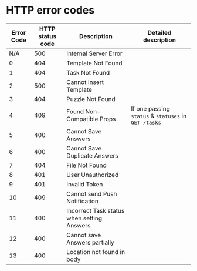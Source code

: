 # HTTP error codes

| Error Code | HTTP status code | Description                                | Detailed description                                 |
| ---------- | ---------------- | ------------------------------------------ | ---------------------------------------------------- |
| N/A        | 500              | Internal Server Error                      |                                                      |
| 0          | 404              | Template Not Found                         |                                                      |
| 1          | 404              | Task Not Found                             |                                                      |
| 2          | 500              | Cannot Insert Template                     |                                                      |
| 3          | 404              | Puzzle Not Found                           |                                                      |
| 4          | 409              | Found Non-Compatible Props                 | If one passing `status` & `statuses` in `GET /tasks` |
| 5          | 400              | Cannot Save Answers                        |                                                      |
| 6          | 400              | Cannot Save Duplicate Answers              |                                                      |
| 7          | 404              | File Not Found                             |                                                      |
| 8          | 401              | User Unauthorized                          |                                                      |
| 9          | 401              | Invalid Token                              |                                                      |
| 10         | 409              | Cannot send Push Notification              |                                                      |
| 11         | 400              | Incorrect Task status when setting Answers |                                                      |
| 12         | 400              | Cannot save Answers partially              |                                                      |
| 13         | 400              | Location not found in body                 |                                                      |
